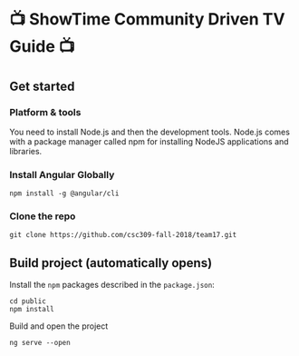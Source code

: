 # 📺 ShowTime Community Driven TV Guide 📺

## Get started

### Platform & tools
You need to install Node.js and then the development tools. Node.js comes with a package manager called npm for installing NodeJS applications and libraries.

### Install Angular Globally

```shell
npm install -g @angular/cli
```

### Clone the repo

```shell
git clone https://github.com/csc309-fall-2018/team17.git
```

## Build project (automatically opens)


Install the `npm` packages described in the `package.json`:

```shell
cd public
npm install
```

Build and open the project
```shell
ng serve --open
```